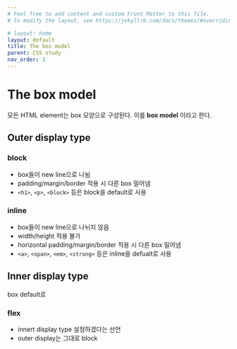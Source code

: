 ```yaml
---
# Feel free to add content and custom Front Matter to this file.
# To modify the layout, see https://jekyllrb.com/docs/themes/#overriding-theme-defaults

# layout: home
layout: default
title: The box model
parent: CSS study
nav_order: 3
---
```


# The box model
모든 HTML element는 box 모양으로 구성된다.
이를 **box model** 이라고 한다.

## Outer display type

### block
- box들이 new line으로 나뉨
- padding/margin/border 적용 시 다른 box 밀어냄
- `<h1>`, `<p>`, `<block>` 등은 block을 default로 사용

### inline
- box들이 new line으로 나뉘지 않음
- width/height 적용 불가
- horizontal padding/margin/border 적용 시 다른 box 밀어냄
- `<a>`, `<span>`, `<em>`, `<strong>` 등은 inline을 defualt로 사용

## Inner display type
box default로 

### flex
- innert display type 설정하겠다는 선언
- outer display는 그대로 block
